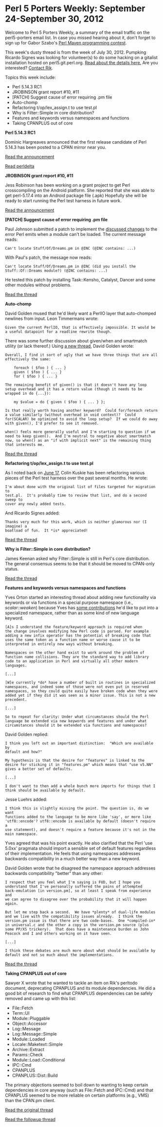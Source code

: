 Perl 5 Porters Weekly: September 24-September 30, 2012
======================================================

Welcome to Perl 5 Porters Weekly, a summary of the email traffic on the 
perl5-porters email list.  In case you missed hearing about it, don't forget
to sign up for Gabor Szabo's [Perl Maven programming contest][1].

This week's dusty thread is from the week of July 30, 2012. Pumpking Ricardo 
Signes was looking for volunteer(s) to do some hacking on a gitalist
installation hosted on perl5.git.perl.org.  [Read about the details here.][2]
Are you interested? [Contact Rik][3].

Topics this week include:

* Perl 5.14.3 RC1
* JROBINSON grant report #10, #11
* [PATCH] Suggest cause of error requiring .pm file
* Auto-chomp
* Refactoring t/op/lex\_assign.t to use test.pl
* Why is Filter::Simple in core distribution?
* Features and keywords versus namespaces and functions
* Taking CPANPLUS out of core

**Perl 5.14.3 RC1**

Dominic Hargreaves announced that the first release candidate of Perl 5.14.3
has been posted to a CPAN mirror near you.

[Read the announcement][4]

[Read perldelta][5]

**JROBINSON grant report #10, #11**

Jess Robinson has been working on a grant project to get Perl crosscompiling
on the Android platform. She reported that she was able to get perl-5.17.4
into an Android package file (.apk) Hopefully she will be ready to start
running the Perl test harness in future work.

[Read the announcement][6]

**[PATCH] Suggest cause of error requiring .pm file**

Paul Johnson submitted a patch to implement the [discussed changes][7] to the
error Perl emits when a module can't be loaded.  The current message reads:

    Can't locate Stuff/Of/Dreams.pm in @INC (@INC contains: ...)

With Paul's patch, the message now reads:

    Can't locate Stuff/Of/Dreams.pm in @INC (did you install the
    Stuff::Of::Dreams module?) (@INC contains: ...)

He tested this patch by installing Task::Kensho, Catalyst, Dancer and some
other modules without problems.

[Read the thread][8]
    
**Auto-chomp**

David Golden mused that he'd likely want a PerlIO layer that auto-chomped
newlines from input. Leon Timmermans wrote:

    Given the current PerlIO, that is effectively impossible. It would be
    a useful datapoint for a readline rewrite though.

There was some further discussion about given/when and smartmatch utility
(or lack thereof.) Using [a new thread][9], David Golden wrote:

    Overall, I find it sort of ugly that we have three things that are all
    effectively the same:

        foreach ( $foo ) { ... }
        given ( $foo ) { ... }
        for ( $foo ) { ... }

    The remaining benefit of given() is that it doesn't have any loop
    setup overhead and it has a return value (though it needs to be
    wrapped in do {...}):

        my $value = do { given ( $foo ) { ... } };

    Is that really worth having another keyword?  Could for/foreach return
    a value similarly (without overhead in void context)?  Could
    for(SCALAR) be optimized to avoid the loop setup?  If we could do away
    with given(), I'd prefer to see it removed.

    when() feels more generally useful and I'm starting to question if we
    need to keep given().  And I'm neutral to negative about smartmatch
    now, so when() as an "if with implicit next" is the remaining thing
    that interests me.

[Read the thread][10]

**Refactoring t/op/lex\_assign.t to use test.pl**

As I noted back on [June 17][11], Colin Kuskie has been refactoring various
pieces of the Perl test harness over the past several months.  He wrote:

    I'm about done with the original list of files targeted for migration to 
    test.pl.  It's probably time to review that list, and do a second sweep to 
    cover any newly added tests.

And Ricardo Signes added:

    Thanks very much for this work, which is neither glamorous nor (I imagine) a
    boatload of fun.  It *is* appreciated!

[Read the thread][12]

**Why is Filter::Simple in core distribution?**

James Keenan asked why Filter::Simple is still in Perl's core distribution.
The general consensus seems to be that it should be moved to CPAN-only
status.

[Read the thread][13]

**Features and keywords versus namespaces and functions**

Yves Orton started an interesting thread about adding new functionality via
keywords or via functions in a special purpose namespace (i.e.,
_scalar::weaken_) because Yves has [some contributions][14] he'd like to 
put into a specialized namespace, rather than as some kind of new language
keyword.

    [A]s I understand the feature/keyword approach is required when
    the change involves modifying how Perl code is parsed. For example
    adding a new infix operator has the potential of breaking code that
    uses the same token as a function name or worse cause it to be
    interpreted in entirely new ways without breaking.

    Namespaces on the other hand exist to work around the problem of
    function name collisions. They are the standard way to add library
    code to an application in Perl and virtually all other modern
    languages.
    
    [...]

    [W]e currently *do* have a number of built in routines in specialized
    namespaces, and indeed some of those were not even put in reserved
    namespaces, so they could quite easily have broken code when they were
    added yet if they did it was seen as a minor issue. This is not a new
    precedent.

    [...]

    So to repeat for clarity: Under what circumstances should the Perl
    language be extended via new keywords and features and under what
    circumstances should it be extended via functions and namespaces?
    
David Golden replied:

    I think you left out an important distinction:  "Which are available by
    default and how?"

    My hypothesis is that the desire for "features" is linked to the
    desire for sticking it in "features.pm" which means that "use v5.NN"
    gives a better set of defaults.

    [...]

    I don't want to then add a whole bunch more imports for things that I
    think should be available by default.
    
Jesse Luehrs added:

    I think this is slightly missing the point. The question is, do we want
    functions added to the language to be more like 'say', or more like
    'utf8::encode'? utf8::encode is available by default (doesn't require a
    use statement), and doesn't require a feature because it's not in the
    main namespace.
    
Yves agreed that was his point exactly.  He also clarified that the Perl
'use 5.0xx' pragmata should import a sensible set of default features
regardless of their implementation.  He feels that using namespaces
addresses backwards compatibility in a much better way than a new keyword.

David Golden wrote that he disagreed the namespace approach addresses
backwards compatibility "better" than any other:

    I respect that you feel what I'm saying is FUD, but I hope you
    understand that I've personally suffered the pains of attempted
    back-emulation [in version.pm], so at least I speak from experience and
    we can agree to disagree over the probability that it will happen again.

    But let me step back a second.  We have *plenty* of dual-life modules
    and we live with the compatibility issues already.  I think the
    version.pm issue is that there are two code-bases.  One *compiled-in*
    in universal.c and the other a copy in the version.pm source (plus
    some PP/XS trickery).  That does have a maintenance burden as John
    Peacock and I and others working on it have seen.

    [...]

    I think these debates are much more about what should be available by
    default and not so much about the implementations.
    
[Read the thread][15]

**Taking CPANPLUS out of core**

Sawyer X wrote that he wanted to tackle an item on Rik's perltodo document,
deprecating CPANPLUS and its module dependencies. He did a good bit of
research to find what CPANPLUS dependencies can be safely removed and came
up with this list:

* File::Fetch
* Term::UI
* Module::Pluggable
* Object::Accessor
* Log::Message
* Log::Message::Simple
* Module::Loaded
* Locale::Maketext::Simple
* Archive::Extract
* Params::Check
* Module::Load::Conditional
* IPC::Cmd
* CPANPLUS
* CPANPLUS::Dist::Build

The primary objections seemed to boil down to wanting to keep certain
dependencies in core anyway (such as File::Fetch and IPC::Cmd) and that
CPANPLUS seemed to be more reliable on certain platforms (e.g., VMS) than
the CPAN.pm client.

[Read the original thread][16]

[Read the followup thread][17]

[1]: http://perlmaven.com/
[2]: http://byte-me.org/perl-5-porters-weekly-july-30-august-5-2012/#2
[3]: mailto:rjbs@cpan.org
[4]: http://www.nntp.perl.org/group/perl.perl5.porters/2012/09/msg193144.html
[5]: https://metacpan.org/module/DOM/perl-5.14.3-RC1/pod/perldelta.pod
[6]: http://www.nntp.perl.org/group/perl.perl5.porters/2012/09/msg193044.html
[7]: http://byte-me.org/perl-5-porters-weekly-september-17-september-23-2012/
[8]: http://www.nntp.perl.org/group/perl.perl5.porters/2012/09/msg193026.html
[9]: http://www.nntp.perl.org/group/perl.perl5.porters/2012/09/msg193063.html
[10]: http://www.nntp.perl.org/group/perl.perl5.porters/2012/09/msg192968.html
[11]: http://byte-me.org/perl5-porters-weekly-2012-june-17/
[12]: http://www.nntp.perl.org/group/perl.perl5.porters/2012/09/msg193083.html
[13]: http://www.nntp.perl.org/group/perl.perl5.porters/2012/09/msg193129.html
[14]: http://www.nntp.perl.org/group/perl.perl5.porters/2012/09/msg193039.html
[15]: http://www.nntp.perl.org/group/perl.perl5.porters/2012/09/msg193160.html
[16]: http://www.nntp.perl.org/group/perl.perl5.porters/2012/09/msg193264.html
[17]: http://www.nntp.perl.org/group/perl.perl5.porters/2012/09/msg193319.html
